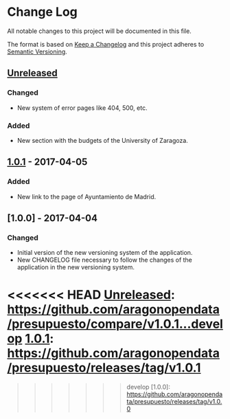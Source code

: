 # Change Log
All notable changes to this project will be documented in this file.

The format is based on [Keep a Changelog](http://keepachangelog.com/)
and this project adheres to [Semantic Versioning](http://semver.org/).

## [Unreleased]
### Changed
- New system of error pages like 404, 500, etc.
### Added
- New section with the budgets of the University of Zaragoza.

## [1.0.1] - 2017-04-05
### Added
- New link to the page of Ayuntamiento de Madrid.

## [1.0.0] - 2017-04-04
### Changed
- Initial version of the new versioning system of the application.
- New CHANGELOG file necessary to follow the changes of the application in the new versioning system.

<<<<<<< HEAD
[Unreleased]: https://github.com/aragonopendata/presupuesto/compare/v1.0.1...develop
[1.0.1]: https://github.com/aragonopendata/presupuesto/releases/tag/v1.0.1
=======
[Unreleased]: https://github.com/aragonopendata/presupuesto/compare/master...develop
[1.0.1]: https://github.com/aragonopendata/presupuesto/compare/v1.0.0...v1.0.1
>>>>>>> develop
[1.0.0]: https://github.com/aragonopendata/presupuesto/releases/tag/v1.0.0

